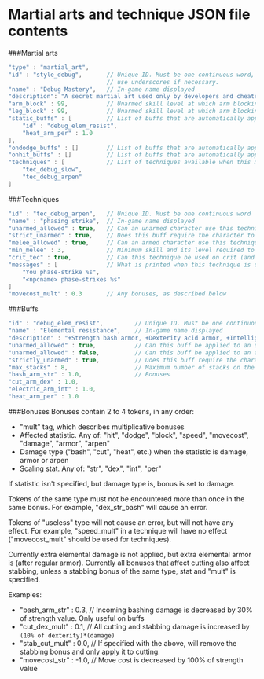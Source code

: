 # Martial arts and technique JSON file contents

###Martial arts
```C++
"type" : "martial_art", 
"id" : "style_debug",       // Unique ID. Must be one continuous word,
                            // use underscores if necessary.
"name" : "Debug Mastery",   // In-game name displayed
"description": "A secret martial art used only by developers and cheaters.",    // In-game description
"arm_block" : 99,           // Unarmed skill level at which arm blocking is unlocked
"leg_block" : 99,           // Unarmed skill level at which arm blocking is unlocked
"static_buffs" : [          // List of buffs that are automatically applied every turn
    "id" : "debug_elem_resist",
    "heat_arm_per" : 1.0
],
"ondodge_buffs" : []        // List of buffs that are automatically applied on successful dodge
"onhit_buffs" : []          // List of buffs that are automatically applied on successful hit
"techniques" : [            // List of techniques available when this martial art is used
    "tec_debug_slow",
    "tec_debug_arpen"
]
```

###Techniques
```C++
"id" : "tec_debug_arpen",   // Unique ID. Must be one continuous word
"name" : "phasing strike",  // In-game name displayed
"unarmed_allowed" : true,   // Can an unarmed character use this technique
"strict_unarmed" : true,    // Does this buff require the character to be actually unarmed or does it allow unarmed weapons
"melee_allowed" : true,     // Can an armed character use this technique
"min_melee" : 3,            // Minimum skill and its level required to use this technique. Can be any skill.
"crit_tec" : true,          // Can this technique be used on crit (and only on crit)?
"messages" : [              // What is printed when this technique is used by the player and by an npc
    "You phase-strike %s",
    "<npcname> phase-strikes %s"
]
"movecost_mult" : 0.3       // Any bonuses, as described below
```

###Buffs
```C++
"id" : "debug_elem_resist",         // Unique ID. Must be one continuous word
"name" : "Elemental resistance",    // In-game name displayed
"description" : "+Strength bash armor, +Dexterity acid armor, +Intelligence electricity armor, +Perception fire armor.",    // In-game description
"unarmed_allowed" : true,           // Can this buff be applied to an unarmed character
"unarmed_allowed" : false,          // Can this buff be applied to an armed character
"strictly_unarmed" : true,          // Does this buff require the character to be actually unarmed. If false, allows unarmed weapons (brass knuckles, punch daggers)
"max_stacks" : 8,                   // Maximum number of stacks on the buff. Buff bonuses are multiplied by current buff intensity
"bash_arm_str" : 1.0,               // Bonuses
"cut_arm_dex" : 1.0,
"electric_arm_int" : 1.0,
"heat_arm_per" : 1.0
```

###Bonuses
Bonuses contain 2 to 4 tokens, in any order:
* "mult" tag, which describes multiplicative bonuses
* Affected statistic. Any of: "hit", "dodge", "block", "speed", "movecost", "damage", "armor", "arpen"
* Damage type ("bash", "cut", "heat", etc.) when the statistic is damage, armor or arpen
* Scaling stat. Any of: "str", "dex", "int", "per"

If statistic isn't specified, but damage type is, bonus is set to damage.

Tokens of the same type must not be encountered more than once in the same bonus.
For example, "dex_str_bash" will cause an error.

Tokens of "useless" type will not cause an error, but will not have any effect.
For example, "speed_mult" in a technique will have no effect ("movecost_mult" should be used for techniques).

Currently extra elemental damage is not applied, but extra elemental armor is (after regular armor).
Currently all bonuses that affect cutting also affect stabbing, unless a stabbing bonus of the same type, stat and "mult" is specified.

Examples:
* "bash_arm_str" : 0.3, // Incoming bashing damage is decreased by 30% of strength value. Only useful on buffs
* "cut_dex_mult" : 0.1, // All cutting and stabbing damage is increased by `(10% of dexterity)*(damage)`
* "stab_cut_mult" : 0.0, // If specified with the above, will remove the stabbing bonus and only apply it to cutting.
* "movecost_str" : -1.0, // Move cost is decreased by 100% of strength value

